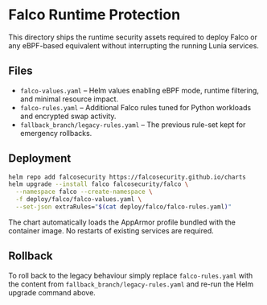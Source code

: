 # Falco Runtime Protection

This directory ships the runtime security assets required to deploy Falco or any eBPF-based equivalent without interrupting the running Lunia services.

## Files

- `falco-values.yaml` – Helm values enabling eBPF mode, runtime filtering, and minimal resource impact.
- `falco-rules.yaml` – Additional Falco rules tuned for Python workloads and encrypted swap activity.
- `fallback_branch/legacy-rules.yaml` – The previous rule-set kept for emergency rollbacks.

## Deployment

```bash
helm repo add falcosecurity https://falcosecurity.github.io/charts
helm upgrade --install falco falcosecurity/falco \
  --namespace falco --create-namespace \
  -f deploy/falco/falco-values.yaml \
  --set-json extraRules="$(cat deploy/falco/falco-rules.yaml)"
```

The chart automatically loads the AppArmor profile bundled with the container image. No restarts of existing services are required.

## Rollback

To roll back to the legacy behaviour simply replace `falco-rules.yaml` with the content from `fallback_branch/legacy-rules.yaml` and re-run the Helm upgrade command above.
